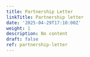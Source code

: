 ```yaml
---
title: Partnership Letter
linkTitle: Partnership letter
date: '2025-04-29T17:10:00Z'
weight: 1
description: No content
draft: false
ref: partnership-letter
---
```


